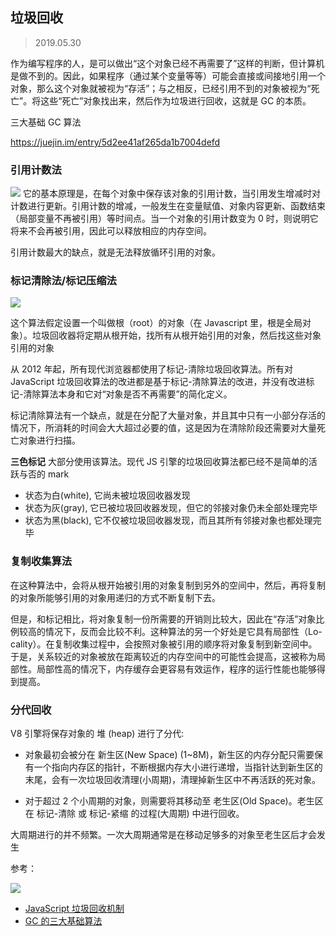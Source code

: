 ## 垃圾回收

> 2019.05.30

作为编写程序的人，是可以做出“这个对象已经不再需要了”这样的判断，但计算机是做不到的。因此，如果程序（通过某个变量等等）可能会直接或间接地引用一个对象，那么这个对象就被视为“存活”；与之相反，已经引用不到的对象被视为“死亡”。将这些“死亡”对象找出来，然后作为垃圾进行回收，这就是 GC 的本质。

三大基础 GC 算法

https://juejin.im/entry/5d2ee41af265da1b7004defd

### 引用计数法

![](https://image-static.segmentfault.com/249/386/2493863077-56f154a26799a_articlex)
它的基本原理是，在每个对象中保存该对象的引用计数，当引用发生增减时对计数进行更新。引用计数的增减，一般发生在变量赋值、对象内容更新、函数结束（局部变量不再被引用）等时间点。当一个对象的引用计数变为 0 时，则说明它将来不会再被引用，因此可以释放相应的内存空间。

引用计数最大的缺点，就是无法释放循环引用的对象。

### 标记清除法/标记压缩法

![](https://segmentfault.com/img/bVtJJC)

这个算法假定设置一个叫做根（root）的对象（在 Javascript 里，根是全局对象）。垃圾回收器将定期从根开始，找所有从根开始引用的对象，然后找这些对象引用的对象

从 2012 年起，所有现代浏览器都使用了标记-清除垃圾回收算法。所有对 JavaScript 垃圾回收算法的改进都是基于标记-清除算法的改进，并没有改进标记-清除算法本身和它对“对象是否不再需要”的简化定义。

标记清除算法有一个缺点，就是在分配了大量对象，并且其中只有一小部分存活的情况下，所消耗的时间会大大超过必要的值，这是因为在清除阶段还需要对大量死亡对象进行扫描。

**三色标记** 大部分使用该算法。现代 JS 引擎的垃圾回收算法都已经不是简单的活跃与否的 mark

- 状态为白(white), 它尚未被垃圾回收器发现
- 状态为灰(gray), 它已被垃圾回收器发现，但它的邻接对象仍未全部处理完毕
- 状态为黑(black), 它不仅被垃圾回收器发现，而且其所有邻接对象也都处理完毕

### 复制收集算法

在这种算法中，会将从根开始被引用的对象复制到另外的空间中，然后，再将复制的对象所能够引用的对象用递归的方式不断复制下去。

但是，和标记相比，将对象复制一份所需要的开销则比较大，因此在“存活”对象比例较高的情况下，反而会比较不利。这种算法的另一个好处是它具有局部性（Lo-cality）。在复制收集过程中，会按照对象被引用的顺序将对象复制到新空间中。于是，关系较近的对象被放在距离较近的内存空间中的可能性会提高，这被称为局部性。局部性高的情况下，内存缓存会更容易有效运作，程序的运行性能也能够得到提高。

### 分代回收

V8 引擎将保存对象的 堆 (heap) 进行了分代:

- 对象最初会被分在 新生区(New Space) (1~8M)，新生区的内存分配只需要保有一个指向内存区的指针，不断根据内存大小进行递增，当指针达到新生区的末尾，会有一次垃圾回收清理(小周期)，清理掉新生区中不再活跃的死对象。

- 对于超过 2 个小周期的对象，则需要将其移动至 老生区(Old Space)。老生区在 标记-清除 或 标记-紧缩 的过程(大周期) 中进行回收。

大周期进行的并不频繁。一次大周期通常是在移动足够多的对象至老生区后才会发生

参考：

![](https://image-static.segmentfault.com/353/177/353177941-56f1544c5f3de_articlex)

- [JavaScript 垃圾回收机制](https://juejin.im/post/5cf4d12ee51d45775746b8ea)
- [GC 的三大基础算法](https://segmentfault.com/a/1190000004665100)
